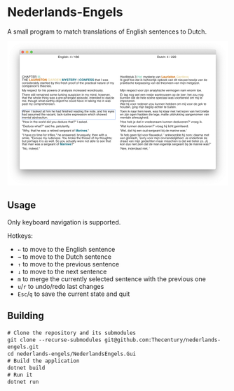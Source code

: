 # Nederlands-Engels

A small program to match translations of English sentences to Dutch.

![Nederlands-Engels screenshot](./Docs/img/screenshot.png)

## Usage

Only keyboard navigation is supported.

Hotkeys:

- `←` to move to the English sentence
- `→` to move to the Dutch sentence
- `↑` to move to the previous sentence
- `↓` to move to the next sentence
- `m` to merge the currently selected sentence with the previous one
- `u`/`r` to undo/redo last changes
- `Esc`/`q` to save the current state and quit

## Building

```shell
# Clone the repository and its submodules
git clone --recurse-submodules git@github.com:Thecentury/nederlands-engels.git
cd nederlands-engels/NederlandsEngels.Gui
# Build the application
dotnet build
# Run it
dotnet run
```